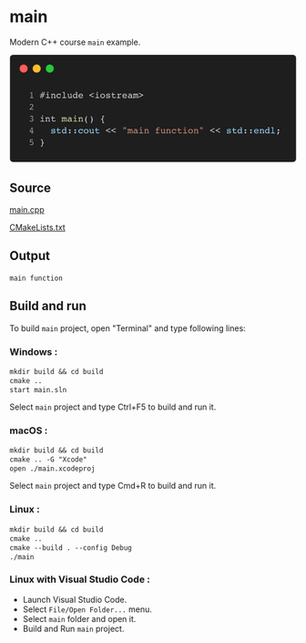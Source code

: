 # main

Modern C++ course `main` example.

![main](../../../docs/pictures/language_basics/main.png)

## Source

[main.cpp](main.cpp)

[CMakeLists.txt](CMakeLists.txt)

## Output

```
main function
```

## Build and run

To build `main` project, open "Terminal" and type following lines:

### Windows :

``` shell
mkdir build && cd build
cmake .. 
start main.sln
```

Select `main` project and type Ctrl+F5 to build and run it.

### macOS :

``` shell
mkdir build && cd build
cmake .. -G "Xcode"
open ./main.xcodeproj
```

Select `main` project and type Cmd+R to build and run it.

### Linux :

``` shell
mkdir build && cd build
cmake .. 
cmake --build . --config Debug
./main
```

### Linux with Visual Studio Code :

* Launch Visual Studio Code.
* Select `File/Open Folder...` menu.
* Select `main` folder and open it.
* Build and Run `main` project.
